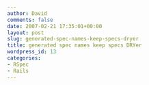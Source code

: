```yaml
---
author: David
comments: false
date: 2007-02-21 17:35:01+00:00
layout: post
slug: generated-spec-names-keep-specs-dryer
title: generated spec names keep specs DRYer
wordpress_id: 13
categories:
- RSpec
- Rails
---
```


